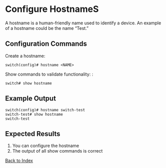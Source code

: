 # Configure HostnameS

A hostname is a human-friendly name used to identify a device. An example of a hostname could be the name “Test.” 

## Configuration Commands

Create a hostname: 

```
switch(config)# hostname <NAME>
```

Show commands to validate functionality: : 

```
switch# show hostname
```

## Example Output 

```
switch(config)# hostname switch-test
switch-test# show hostname
switch-test
```

## Expected Results 

1. You can configure the hostname
2. The output of all show commands is correct  

[Back to Index](index_aruba.md)


